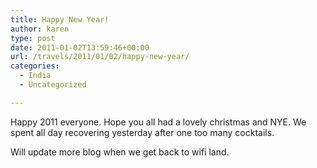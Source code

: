 ```yaml
---
title: Happy New Year!
author: karen
type: post
date: 2011-01-02T13:59:46+00:00
url: /travels/2011/01/02/happy-new-year/
categories:
  - India
  - Uncategorized

---
```

Happy 2011 everyone. Hope you all had a lovely christmas and NYE. We spent all day recovering yesterday after one too many cocktails.

Will update more blog when we get back to wifi land.